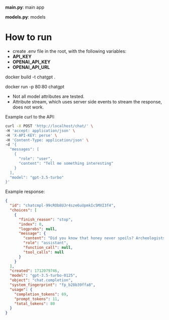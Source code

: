**main.py**: main app

**models.py**: models

# How to run

- create .env file in the root, with the following variables:
- **API_KEY**
- **OPENAI_API_KEY**
- **OPENAI_API_URL**
  

docker build -t chatgpt .

docker run -p 80:80 chatgpt

- Not all model attributes are tested.
- Attribute stream, which uses server side events to stream the response, does not work.

Example curl to the API:

```bash
curl -X POST 'http://localhost/chat/' \
-H 'accept: application/json' \
-H 'X-API-KEY: perse' \
-H 'Content-Type: application/json' \
-d '{
  "messages": [
    {
      "role": "user",
      "content": "Tell me something interesting"
    }
  ],
  "model": "gpt-3.5-turbo"
}'
```

Example response:

```JSON
{
  "id": "chatcmpl-99cROb8UJr4sze6uUpmkIc5MXI3f4",
  "choices": [
    {
      "finish_reason": "stop",
      "index": 0,
      "logprobs": null,
      "message": {
        "content": "Did you know that honey never spoils? Archeologists have found pots of honey in ancient Egyptian tombs that are over 3,000 years old and still perfectly edible. Honey's natural acidity and low moisture content create an inhospitable environment for bacteria and other microorganisms, making it one of the only foods that never spoils.",
        "role": "assistant",
        "function_call": null,
        "tool_calls": null
      }
    }
  ],
  "created": 1712079746,
  "model": "gpt-3.5-turbo-0125",
  "object": "chat.completion",
  "system_fingerprint": "fp_b28b39ffa8",
  "usage": {
    "completion_tokens": 69,
    "prompt_tokens": 11,
    "total_tokens": 80
  }
}
```